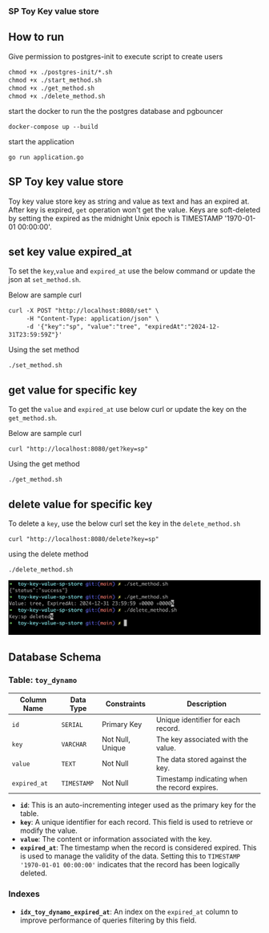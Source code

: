 ### SP Toy Key value store

## How to run

Give permission to postgres-init to execute script to create users

```shell
chmod +x ./postgres-init/*.sh
chmod +x ./start_method.sh
chmod +x ./get_method.sh
chmod +x ./delete_method.sh
```

start the docker to run the the postgres database and pgbouncer

```shell
docker-compose up --build
```

start the application

```shell
go run application.go
```

## SP Toy key value store

Toy key value store key as string and value as text and has an expired at.
After key is expired, `get` operation won't get the value.
Keys are soft-deleted by setting the expired as the midnight
Unix epoch is TIMESTAMP '1970-01-01 00:00:00'.

## set key value expired_at

To set the `key`,`value` and `expired_at` use the below command or update the json at `set_method.sh`.

Below are sample curl

```shell
curl -X POST "http://localhost:8080/set" \
     -H "Content-Type: application/json" \
     -d '{"key":"sp", "value":"tree", "expiredAt":"2024-12-31T23:59:59Z"}'
```

Using the set method

```shell
./set_method.sh
```

## get value for specific key

To get the `value` and `expired_at` use below curl or update the key on the `get_method.sh`.

Below are sample curl

```shell
curl "http://localhost:8080/get?key=sp"
```

Using the get method

```shell
./get_method.sh
```

## delete value for specific key

To delete a `key`, use the below curl set the key in the `delete_method.sh`

```shell
curl "http://localhost:8080/delete?key=sp"
```

using the delete method

```shell
./delete_method.sh
```

![toy store](screenshots/sp_toy_key_value_store.jpg)

## Database Schema

### Table: `toy_dynamo`

| Column Name  | Data Type   | Constraints      | Description                                   |
| ------------ | ----------- | ---------------- | --------------------------------------------- |
| `id`         | `SERIAL`    | Primary Key      | Unique identifier for each record.            |
| `key`        | `VARCHAR`   | Not Null, Unique | The key associated with the value.            |
| `value`      | `TEXT`      | Not Null         | The data stored against the key.              |
| `expired_at` | `TIMESTAMP` | Not Null         | Timestamp indicating when the record expires. |

- **`id`**: This is an auto-incrementing integer used as the primary key for the table.
- **`key`**: A unique identifier for each record. This field is used to retrieve or modify the value.
- **`value`**: The content or information associated with the key.
- **`expired_at`**: The timestamp when the record is considered expired. This is used to manage the validity of the data. Setting this to `TIMESTAMP '1970-01-01 00:00:00'` indicates that the record has been logically deleted.

### Indexes

- **`idx_toy_dynamo_expired_at`**: An index on the `expired_at` column to improve performance of queries filtering by this field.
